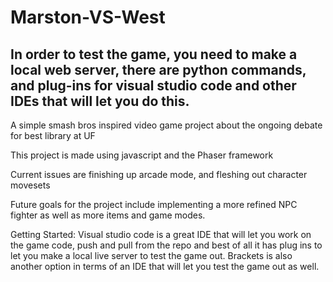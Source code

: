 # Marston-VS-West
## In order to test the game, you need to make a local web server, there are python commands, and plug-ins for visual studio code and other IDEs that will let you do this.

A simple smash bros inspired video game project about the ongoing debate for best library at UF

This project is made using javascript and the Phaser framework

Current issues are finishing up arcade mode, and fleshing out character movesets

Future goals for the project include implementing a more refined NPC fighter as well as more items and game modes.


Getting Started:
Visual studio code is a great IDE that will let you work on the game code, push and pull from the repo and best of all it has plug ins to let you make a local live server to test the game out. Brackets is also another option in terms of an IDE that will let you test the game out as well.
